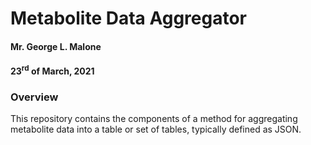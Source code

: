 # Metabolite Data Aggregator
#### Mr. George L. Malone
#### 23<sup>rd</sup> of March, 2021


### Overview

This repository contains the components of a method for aggregating metabolite
data into a table or set of tables, typically defined as JSON.
